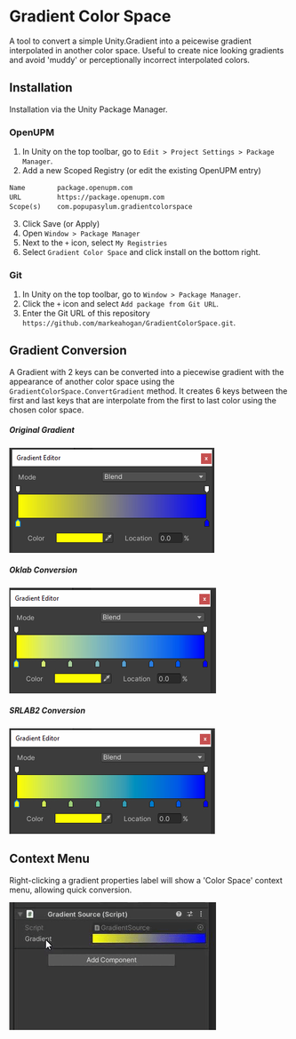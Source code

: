 # Gradient Color Space

A tool to convert a simple Unity.Gradient into a peicewise gradient interpolated in another color space.
Useful to create nice looking gradients and avoid 'muddy' or perceptionally incorrect interpolated colors.

## Installation

Installation via the Unity Package Manager.

### OpenUPM

1. In Unity on the top toolbar, go to `Edit > Project Settings > Package Manager`.
2. Add a new Scoped Registry (or edit the existing OpenUPM entry)
```txt
Name        package.openupm.com
URL         https://package.openupm.com
Scope(s)    com.popupasylum.gradientcolorspace
```
3. Click Save (or Apply)
4. Open `Window > Package Manager`
5. Next to the `+` icon, select `My Registries`
6. Select `Gradient Color Space` and click install on the bottom right.

### Git

1. In Unity on the top toolbar, go to `Window > Package Manager`.
2. Click the `+` icon and select `Add package from Git URL`.
3. Enter the Git URL of this repository `https://github.com/markeahogan/GradientColorSpace.git`.

## Gradient Conversion

A Gradient with 2 keys can be converted into a piecewise gradient with the appearance of another color space using the `GradientColorSpace.ConvertGradient` method. It creates 6 keys between the first and last keys that are interpolate from the first to last color using the chosen color space.

##### Original Gradient
![Original Gradient](.media/originalGradient.png)
##### Oklab Conversion
![Oklab Conversion](.media/oklab.png)
##### SRLAB2 Conversion
![SRLAB2 Conversion](.media/srlab2.png)

## Context Menu

Right-clicking a gradient properties label will show a 'Color Space' context menu, allowing quick conversion.

![Context Menu](.media/contextmenu.gif)
